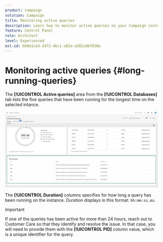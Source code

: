 ```yaml
---
product: campaign
solution: Campaign 
title: Monitoring active queries
description: Learn how to monitor active queries on your Campaign instances in the Control Panel.
feature: Control Panel
role: Architect
level: Experienced
exl-id: bb9e1ce3-2472-4bc1-a82a-a301c6bf830e
---
```

# Monitoring active queries {#long-running-queries}

The **[!UICONTROL Active queries]** area from the **[!UICONTROL Databases]** tab lists the five queries that have been running for the longest time on the selected intance.

![](assets/active-queries.png)

The **[!UICONTROL Duration]** columns specifies for how long a query has been running on the instance. Duration displays in this format: `hh:mm:ss.ms`.

>[!IMPORTANT]
>
>If one of the queries has been active for more than 24 hours, reach out to Customer Care so that they identify and resolve the issue. In that case, you will need to provide them with the **[!UICONTROL PID]** column value, which is a unique identifier for the query.

